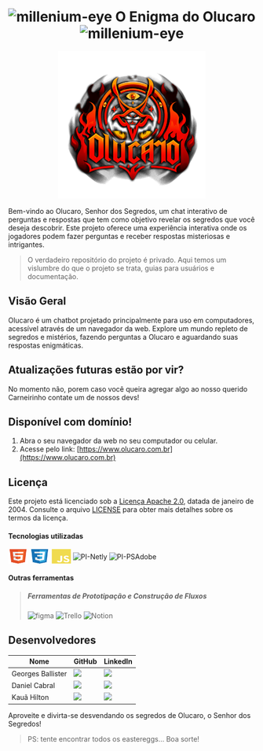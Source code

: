 <h1 align="center"><img width="25" height="25" src="https://img.icons8.com/water-color/50/millenium-eye.png" alt="millenium-eye"/> O Enigma do Olucaro<img width="25" height="25" src="https://img.icons8.com/water-color/50/millenium-eye.png" alt="millenium-eye"/></h1>
<p align="center">
  <img width="300" height="300" src="olucaro/images/olucaro.png" alt="Logo do site">
</p>
  Bem-vindo ao Olucaro, Senhor dos Segredos, um chat interativo de perguntas e respostas que tem como objetivo revelar os segredos que você deseja descobrir. Este projeto oferece uma experiência interativa onde os jogadores podem fazer perguntas e receber respostas misteriosas e intrigantes.

  >O verdadeiro repositório do projeto é privado. Aqui temos um vislumbre do que o projeto se trata, guias para usuários e documentação.

## Visão Geral

Olucaro é um chatbot projetado principalmente para uso em computadores, acessível através de um navegador da web. Explore um mundo repleto de segredos e mistérios, fazendo perguntas a Olucaro e aguardando suas respostas enigmáticas. 

## Atualizações futuras estão por vir?
No momento não, porem caso você queira agregar algo ao nosso querido Carneirinho contate um de nossos devs!


## Disponível com domínio!

1. Abra o seu navegador da web no seu computador ou celular.
2. Acesse pelo link: [https://www.olucaro.com.br](https://www.olucaro.com.br)


## Licença

Este projeto está licenciado sob a [Licença Apache 2.0](http://www.apache.org/licenses/), datada de janeiro de 2004. Consulte o arquivo [LICENSE](LICENSE) para obter mais detalhes sobre os termos da licença.

#### Tecnologias utilizadas

<div style="display: inline_block">
  <img align="center" alt="PI-HTML" height="30" width="40" src="https://raw.githubusercontent.com/devicons/devicon/master/icons/html5/html5-original.svg">
  <img align="center" alt="PI-CSS" height="30" width="40" src="https://raw.githubusercontent.com/devicons/devicon/master/icons/css3/css3-original.svg">
  <img align="center" alt="PI-Js" height="30" width="40" src="https://raw.githubusercontent.com/devicons/devicon/master/icons/javascript/javascript-plain.svg">
  <img align="center" alt="PI-Netly" height="30" width="40" src="https://cdn.jsdelivr.net/gh/devicons/devicon@latest/icons/netlify/netlify-original.svg" />
  <img align="center" alt="PI-PSAdobe" height="30" width="40" src="https://cdn.jsdelivr.net/gh/devicons/devicon@latest/icons/photoshop/photoshop-original.svg" />

</div>

#### Outras ferramentas

> ##### Ferramentas de Prototipação e Construção de Fluxos
> <img src="https://www.vectorlogo.zone/logos/figma/figma-icon.svg" alt="figma" width="40" height="30"/> <img src="https://cdn.jsdelivr.net/gh/devicons/devicon/icons/trello/trello-plain.svg" alt="Trello" width="40" height="30"/>  <img src="https://cdn.jsdelivr.net/gh/devicons/devicon@latest/icons/notion/notion-original.svg" alt="Notion" width="40" height="30" />



## Desenvolvedores

|Nome|GitHub|LinkedIn|
|---|---|---|
|Georges Ballister| <a href="https://github.com/GeorgesBallister"> <img src="https://cdn.jsdelivr.net/gh/devicons/devicon@latest/icons/github/github-original-wordmark.svg" /> </a> | <a href="https://www.linkedin.com/in/georges-ballister-de-oliveira/"> <img src="https://cdn.jsdelivr.net/gh/devicons/devicon@latest/icons/linkedin/linkedin-original.svg"/> </a>|
|Daniel Cabral| <a href="https://github.com/danieldemac"> <img src="https://cdn.jsdelivr.net/gh/devicons/devicon@latest/icons/github/github-original-wordmark.svg" /> </a> | <a href="https://www.linkedin.com/in/daniel-cabral-63664659/"> <img src="https://cdn.jsdelivr.net/gh/devicons/devicon@latest/icons/linkedin/linkedin-original.svg"/> </a>|
|Kauã Hilton| <a href="https://github.com/Hkaua"> <img src="https://cdn.jsdelivr.net/gh/devicons/devicon@latest/icons/github/github-original-wordmark.svg" /> </a> | <a href="https://www.linkedin.com/in/kau%C3%A3-hilton-407086229/"> <img src="https://cdn.jsdelivr.net/gh/devicons/devicon@latest/icons/linkedin/linkedin-original.svg"/> </a>|


Aproveite e divirta-se desvendando os segredos de Olucaro, o Senhor dos Segredos!

>PS: tente encontrar todos os eastereggs... Boa sorte!
